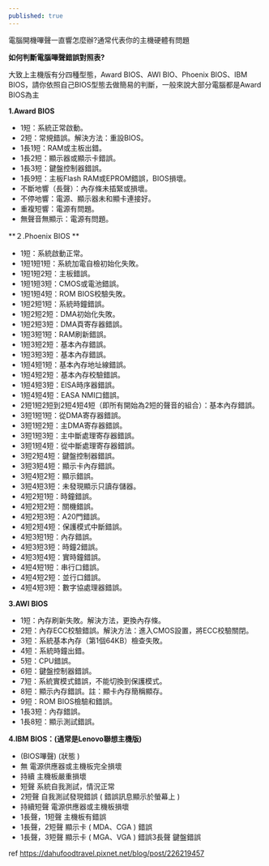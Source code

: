 ```yaml
---
published: true
---
```

電腦開機嗶聲一直響怎麼辦?通常代表你的主機硬體有問題

**如何判斷電腦嗶聲錯誤對照表?**

大致上主機版有分四種型態，Award BIOS、AWI BIO、Phoenix BIOS、IBM BIOS，請你依照自己BIOS型態去做簡易的判斷，一般來說大部分電腦都是Award BIOS為主

**1.Award BIOS**

-   1短：系統正常啟動。 
-   2短：常規錯誤。解決方法：重設BIOS。 
-   1長1短：RAM或主板出錯。 
-   1長2短：顯示器或顯示卡錯誤。 
-   1長3短：鍵盤控制器錯誤。 
-   1長9短：主板Flash RAM或EPROM錯誤，BIOS損壞。 
-   不斷地響（長聲）：內存條未插緊或損壞。 
-   不停地響：電源、顯示器未和顯卡連接好。 
-   重複短響：電源有問題。 
-   無聲音無顯示：電源有問題。 

**２.Phoenix BIOS **

-   1短：系統啟動正常。 
-   1短1短1短：系統加電自檢初始化失敗。 
-   1短1短2短：主板錯誤。 
-   1短1短3短：CMOS或電池錯誤。 
-   1短1短4短：ROM BIOS校驗失敗。 
-   1短2短1短：系統時鐘錯誤。 
-   1短2短2短：DMA初始化失敗。 
-   1短2短3短：DMA頁寄存器錯誤。 
-   1短3短1短：RAM刷新錯誤。 
-   1短3短2短：基本內存錯誤。 
-   1短3短3短：基本內存錯誤。 
-   1短4短1短：基本內存地址線錯誤。
-   1短4短2短：基本內存校驗錯誤。 
-   1短4短3短：EISA時序器錯誤。 
-   1短4短4短：EASA NMI口錯誤。 
-   2短1短2短到2短4短4短（即所有開始為2短的聲音的組合）：基本內存錯誤。 
-   3短1短1短：從DMA寄存器錯誤。 
-   3短1短2短：主DMA寄存器錯誤。 
-   3短1短3短：主中斷處理寄存器錯誤。 
-   3短1短4短：從中斷處理寄存器錯誤。 
-   3短2短4短：鍵盤控制器錯誤。 
-   3短3短4短：顯示卡內存錯誤。 
-   3短4短2短：顯示錯誤。 
-   3短4短3短：未發現顯示只讀存儲器。 
-   4短2短1短：時鐘錯誤。 
-   4短2短2短：關機錯誤。 
-   4短2短3短：A20門錯誤。 
-   4短2短4短：保護模式中斷錯誤。 
-   4短3短1短：內存錯誤。 
-   4短3短3短：時鐘2錯誤。 
-   4短3短4短：實時鐘錯誤。 
-   4短4短1短：串行口錯誤。 
-   4短4短2短：並行口錯誤。 
-   4短4短3短：數字協處理器錯誤。

**3.AWI BIOS**

-   1短：內存刷新失敗。解決方法，更換內存條。 
-   2短：內存ECC校驗錯誤。解決方法：進入CMOS設置，將ECC校驗關閉。
-   3短：系統基本內存（第1個64KB）檢查失敗。 
-   4短：系統時鐘出錯。 
-   5短：CPU錯誤。 
-   6短：鍵盤控制器錯誤。 
-   7短：系統實模式錯誤，不能切換到保護模式。 
-   8短：顯示內存錯誤。註：顯卡內存簡稱顯存。 
-   9短：ROM BIOS檢驗和錯誤。 
-   1長3短：內存錯誤。 
-   1長8短：顯示測試錯誤。 

**4.IBM BIOS：(通常是Lenovo聯想主機版)**

-   (BIOS嗶聲) (狀態 )
-   無 電源供應器或主機板完全損壞
-   持續 主機板嚴重損壞
-   短聲 系統自我測試，情況正常
-   2短聲 自我測試發現錯誤 ( 錯誤訊息顯示於螢幕上 )
-   持續短聲 電源供應器或主機板損壞
-   1長聲，1短聲 主機板有錯誤
-   1長聲，2短聲 顯示卡 ( MDA、CGA ) 錯誤
-   1長聲，3短聲 顯示卡 ( MGA、VGA ) 錯誤3長聲 鍵盤錯誤

ref
https://dahufoodtravel.pixnet.net/blog/post/226219457
